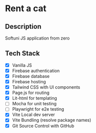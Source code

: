 # Rent a cat

## Description
Softuni JS application from zero

## Tech Stack
- [x] Vanilla JS
- [x] Firebase authentication
- [x] Firebase database
- [x] Firebase hosting
- [x] Tailwind CSS with UI components
- [x] Page.js for routing
- [x] Lit-html for templating
- [ ] Mocha for unit testing
- [ ] Playwright for e2e testing
- [x] Vite Local dev server
- [x] Vite Bundling (resolve package names)
- [x] Git Source Control with GitHub
